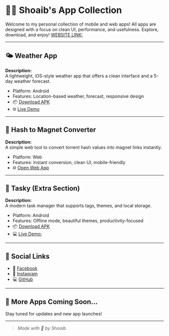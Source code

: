 # 👨‍💻 Shoaib's App Collection

Welcome to my personal collection of mobile and web apps! All apps are designed with a focus on clean UI, performance, and usefulness. Explore, download, and enjoy!
[WEBSITE LINK:](https://shoaibxbwf.github.io/DownloadPage/)

---

## 🌤️ Weather App

**Description:**  
A lightweight, iOS-style weather app that offers a clean interface and a 5-day weather forecast.

- Platform: Android
- Features: Location-based weather, forecast, responsive design  
- 📦 [Download APK](assets/sky-release.apk)
- 🌐 [Live Demo](https://shoaibxbwf.github.io/WeatherApp/)

---

## 🔗 Hash to Magnet Converter

**Description:**  
A simple web tool to convert torrent hash values into magnet links instantly.

- Platform: Web
- Features: Instant conversion, clean UI, mobile-friendly  
- 🌐 [Open Web App](https://shoaibxbwf.github.io/Hash2Magnet/)

---

## 📝 Tasky (Extra Section)

**Description:**  
A modern task manager that supports tags, themes, and local storage.

- Platform: Android
- Features: Offline mode, beautiful themes, productivity-focused  
- 📦 [Download APK](assets/tasky-release.apk)
- 💻 [Live Demo:](https://shoaibxbwf.github.io/Task-Manager/)

---

## 🔗 Social Links

- 📘 [Facebook](https://www.facebook.com/amir.shoaib.984)
- 📸 [Instagram](https://www.instagram.com/unknown.shoaibx/?__pwa=1)
- 💻 [GitHub](https://github.com/shoaibxbwf)

---

## 📱 More Apps Coming Soon...

Stay tuned for updates and new app launches!

---

> _Made with 💙 by Shoaib_
